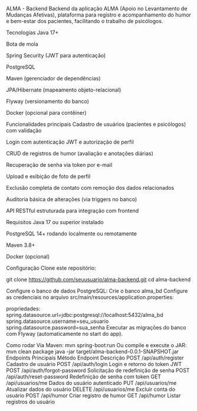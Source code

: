 ALMA - Backend Backend da aplicação ALMA (Apoio no Levantamento de Mudanças Afetivas), plataforma para registro e acompanhamento do humor e bem-estar dos pacientes, facilitando o trabalho de psicólogos.

Tecnologias Java 17+

Bota de mola

Spring Security (JWT para autenticação)

PostgreSQL

Maven (gerenciador de dependências)

JPA/Hibernate (mapeamento objeto-relacional)

Flyway (versionamento do banco)

Docker (opcional para contêiner)

Funcionalidades principais Cadastro de usuários (pacientes e psicólogos) com validação

Login com autenticação JWT e autorização de perfil

CRUD de registros de humor (avaliação e anotações diárias)

Recuperação de senha via token por e-mail

Upload e exibição de foto de perfil

Exclusão completa de contato com remoção dos dados relacionados

Auditoria básica de alterações (via triggers no banco)

API RESTful estruturada para integração com frontend

Requisitos Java 17 ou superior instalado

PostgreSQL 14+ rodando localmente ou remotamente

Maven 3.8+

Docker (opcional)

Configuração Clone este repositório:

git clone https://github.com/seuusuario/alma-backend.git cd alma-backend

Configure o banco de dados PostgreSQL: Crie o banco alma_bd Configure as credenciais no arquivo src/main/resources/application.properties:

propriedades: spring.datasource.url=jdbc:postgresql://localhost:5432/alma_bd spring.datasource.username=seu_usuario spring.datasource.password=sua_senha Executar as migrações do banco com Flyway (automaticamente no start do app).

Como rodar Via Maven: mvn spring-boot:run Ou compile e execute o JAR: mvn clean package java -jar target/alma-backend-0.0.1-SNAPSHOT.jar Endpoints Principais Método Endpoint Descrição POST /api/auth/register Cadastro de usuário POST /api/auth/login Login e retorno do token JWT POST /api/auth/forgot-password Solicitação de redefinição de senha POST /api/auth/reset-password Redefinição de senha com token GET /api/usuarios/me Dados do usuário autenticado PUT /api/usuarios/me Atualizar dados do usuário DELETE /api/usuarios/me Excluir conta do usuário POST /api/humor Criar registro de humor GET /api/humor Listar registros do usuário
